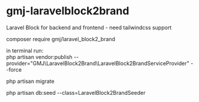 # gmj-laravelblock2brand

Laravel Block for backend and frontend - need tailwindcss support

composer require gmj/laravel_block2_brand

in terminal run:<br/>
php artisan vendor:publish --provider="GMJ\LaravelBlock2Brand\LaravelBlock2BrandServiceProvider" --force

php artisan migrate

php artisan db:seed --class=LaravelBlock2BrandSeeder
